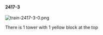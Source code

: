 #### 2417-3
![train-2417-3-0.png](https://github.com/lil-lab/nlvr/raw/master/nlvr/train/images/10/train-2417-3-0.png "train-2417-3-0.png")

There is 1 tower with 1 yellow block at the top